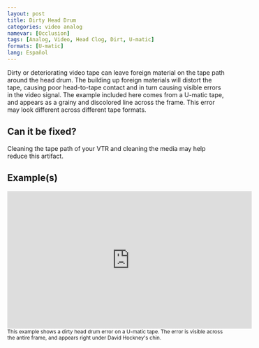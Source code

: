 ```yaml
---
layout: post
title: Dirty Head Drum
categories: video analog
namevar: [Occlusion]
tags: [Analog, Video, Head Clog, Dirt, U-matic]
formats: [U-matic]
lang: Español
---
```

Dirty or deteriorating video tape can leave foreign material on the tape path around the head drum. The building up foreign materials will distort the tape, causing poor head-to-tape contact and in turn causing visible errors in the video signal. The example included here comes from a U-matic tape, and appears as a grainy and discolored line across the frame. This error may look different across different tape formats. 

## Can it be fixed?

Cleaning the tape path of your VTR and cleaning the media may help reduce this artifact. 

## Example(s)

<iframe src="https://archive.org/embed/DirtyHeadDrum" width="560" height="315" frameborder="0" webkitallowfullscreen="true" mozallowfullscreen="true" allowfullscreen></iframe><br>
<sub>This example shows a dirty head drum error on a U-matic tape. The error is visible across the antire frame, and appears right under David Hockney's chin.</sub>
